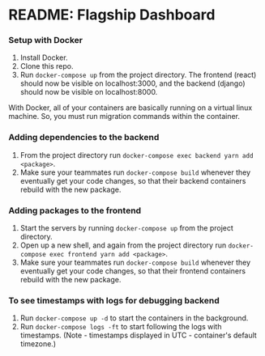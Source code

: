 # README: Flagship Dashboard

### Setup with Docker

1. Install Docker.
2. Clone this repo.
3. Run `docker-compose up` from the project directory. The frontend (react) should now be visible on localhost:3000, and the backend (django) should now be visible on localhost:8000.

With Docker, all of your containers are basically running on a virtual linux machine. So, you must run migration commands within the container. 

### Adding dependencies to the backend

1. From the project directory run `docker-compose exec backend yarn add <package>`.
2. Make sure your teammates run `docker-compose build` whenever they eventually get your code changes, so that their backend containers rebuild with the new package.

### Adding packages to the frontend

1. Start the servers by running `docker-compose up` from the project directory.
2. Open up a new shell, and again from the project directory run `docker-compose exec frontend yarn add <package>`.
3. Make sure your teammates run `docker-compose build` whenever they eventually get your code changes, so that their frontend containers rebuild with the new package.

### To see timestamps with logs for debugging backend

1. Run `docker-compose up -d` to start the containers in the background.
2. Run `docker-compose logs -ft` to start following the logs with timestamps.
(Note - timestamps displayed in UTC - container's default timezone.)